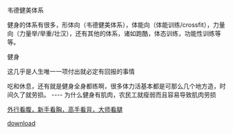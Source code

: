 
韦德健美体系

健身的体系有很多，形体向（韦德健美体系），体能向（体能训练/crossfit），力量向（力量举/举重/壮汉），还有其他的体系，诸如跑酷，体态训练，功能性训练等等。

健身

这几乎是人生唯一一项付出就必定有回报的事情

吃和休息，还有就是健身全身都练啊，很多体力活基本都是可那么几个地方造，时间久了就劳损。 ---- 为什么健身有肌肉，农民工就瘦弱而且容易导致肌肉劳损

[外行看腹，新手看胸，高手看背，大师看腿](https://www.zhihu.com/question/35499177/answer/81500811)

[download](https://github.com/7900ms/000nottheater_deserted_systemthunder/tree/master/slow/on-muscle)
